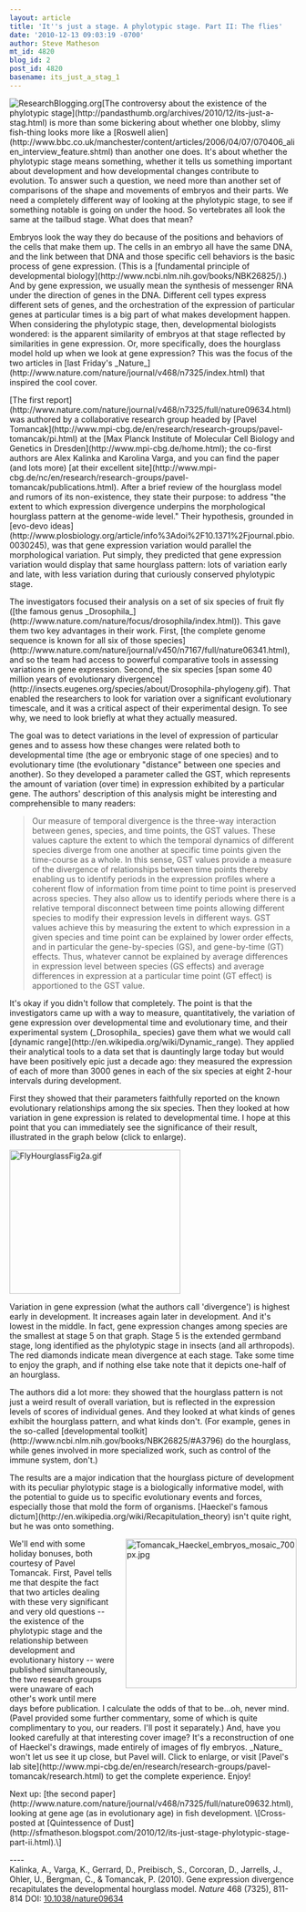 ```yaml
---
layout: article
title: 'It''s just a stage. A phylotypic stage. Part II: The flies'
date: '2010-12-13 09:03:19 -0700'
author: Steve Matheson
mt_id: 4820
blog_id: 2
post_id: 4820
basename: its_just_a_stag_1
---
```

<p>
<a href="http://www.researchblogging.org/"><img src="http://www.researchblogging.org/public/citation_icons/rb2_large_gray.png" alt="ResearchBlogging.org" style="float:left;" /></a> [The controversy about the existence of the phylotypic stage](http://pandasthumb.org/archives/2010/12/its-just-a-stag.html) is more than some bickering about whether one blobby, slimy fish-thing looks more like a [Roswell alien](http://www.bbc.co.uk/manchester/content/articles/2006/04/07/070406_alien_interview_feature.shtml) than another one does. It's about whether the phylotypic stage means something, whether it tells us something important about development and how developmental changes contribute to evolution. To answer such a question, we need more than another set of comparisons of the shape and movements of embryos and their parts. We need a completely different way of looking at the phylotypic stage, to see if something notable is going on under the hood. So vertebrates all look the same at the tailbud stage. What does that mean?</p>


<p>Embryos look the way they do because of the positions and behaviors of the cells that make them up. The cells in an embryo all have the same DNA, and the link between that DNA and those specific cell behaviors is the basic process of gene expression. (This is a [fundamental principle of developmental biology](http://www.ncbi.nlm.nih.gov/books/NBK26825/).) And by gene expression, we usually mean the synthesis of messenger RNA under the direction of genes in the DNA. Different cell types express different sets of genes, and the orchestration of the expression of particular genes at particular times is a big part of what makes development happen. When considering the phylotypic stage, then, developmental biologists wondered: is the apparent similarity of embryos at that stage reflected by similarities in gene expression. Or, more specifically, does the hourglass model hold up when we look at gene expression? This was the focus of the two articles in [last Friday's _Nature_](http://www.nature.com/nature/journal/v468/n7325/index.html) that inspired the cool cover.</p>

<p>[The first report](http://www.nature.com/nature/journal/v468/n7325/full/nature09634.html) was authored by a collaborative research group headed by [Pavel Tomancak](http://www.mpi-cbg.de/en/research/research-groups/pavel-tomancak/pi.html) at the [Max Planck Institute of Molecular Cell Biology and Genetics in Dresden](http://www.mpi-cbg.de/home.html); the co-first authors are Alex Kalinka and Karolina Varga, and you can find the paper (and lots more) [at their excellent site](http://www.mpi-cbg.de/nc/en/research/research-groups/pavel-tomancak/publications.html). After a brief review of the hourglass model and rumors of its non-existence, they state their purpose: to address &quot;the extent to which expression divergence underpins the morphological hourglass pattern at the genome-wide level.&quot; Their hypothesis, grounded in [evo-devo ideas](http://www.plosbiology.org/article/info%3Adoi%2F10.1371%2Fjournal.pbio.0030245), was that gene expression variation would parallel the morphological variation. Put simply, they predicted that gene expression variation would display that same hourglass pattern: lots of variation early and late, with less variation during that curiously conserved phylotypic stage.</p>


<p>The investigators focused their analysis on a set of six species of fruit fly ([the famous genus _Drosophila_](http://www.nature.com/nature/focus/drosophila/index.html)). This gave them two key advantages in their work. First, [the complete genome sequence is known for all six of those species](http://www.nature.com/nature/journal/v450/n7167/full/nature06341.html), and so the team had access to powerful comparative tools in assessing variations in gene expression. Second, the six species [span some 40 million years of evolutionary divergence](http://insects.eugenes.org/species/about/Drosophila-phylogeny.gif). That enabled the researchers to look for variation over a significant evolutionary timescale, and it was a critical aspect of their experimental design. To see why, we need to look briefly at what they actually measured.</p>


<p>The goal was to detect variations in the level of expression of particular genes and to assess how these changes were related both to developmental time (the age or embryonic stage of one species) and to evolutionary time (the evolutionary &quot;distance&quot; between one species and another). So they developed a parameter called the GST, which represents the amount of variation (over time) in expression exhibited by a particular gene. The authors' description of this analysis might be interesting and comprehensible to many readers:</p>


> Our measure of temporal divergence is the three-way interaction between genes, species, and time points, the GST values. These values capture the extent to which the temporal dynamics of different species diverge from one another at specific time points given the time-course as a whole. In this sense, GST values provide a measure of the divergence of relationships between time points thereby enabling us to identify periods in the expression profiles where a coherent flow of information from time point to time point is preserved across species. They also allow us to identify periods where there is a relative temporal disconnect between time points allowing different species to modify their expression levels in different ways. GST values achieve this by measuring the extent to which expression in a given species and time point can be explained by lower order effects, and in particular the gene-by-species (GS), and gene-by-time (GT) effects. Thus, whatever cannot be explained by average differences in expression level between species (GS effects) and average differences in expression at a particular time point (GT effect) is apportioned to the GST value.


<p>It's okay if you didn't follow that completely. The point is that the investigators came up with a way to measure, quantitatively, the variation of gene expression over developmental time and evolutionary time, and their experimental system (_Drosophila_ species) gave them what we would call [dynamic range](http://en.wikipedia.org/wiki/Dynamic_range). They applied their analytical tools to a data set that is dauntingly large today but would have been positively epic just a decade ago: they measured the expression of each of more than 3000 genes in each of the six species at eight 2-hour intervals during development.</p>


<p>First they showed that their parameters faithfully reported on the known evolutionary relationships among the six species. Then they looked at how variation in gene expression is related to developmental time. I hope at this point that you can immediately see the significance of their result, illustrated in the graph below (click to enlarge).</p>


[<img src="http://pandasthumb.org/archives/assets_c/2010/12/FlyHourglassFig2a-thumb-300x253-570.gif" alt="FlyHourglassFig2a.gif" width="300" height="253" class="mt-image-none" />](http://pandasthumb.org/archives/assets_c/2010/12/FlyHourglassFig2a-570.html)


<p>Variation in gene expression (what the authors call 'divergence') is highest early in development. It increases again later in development. And it's lowest in the middle. In fact, gene expression changes among species are the smallest at stage 5 on that graph. Stage 5 is the extended germband stage, long identified as the phylotypic stage in insects (and all arthropods). The red diamonds indicate mean divergence at each stage. Take some time to enjoy the graph, and if nothing else take note that it depicts one-half of an hourglass.</p>


<p>The authors did a lot more: they showed that the hourglass pattern is not just a weird result of overall variation, but is reflected in the expression levels of scores of individual genes. And they looked at what kinds of genes exhibit the hourglass pattern, and what kinds don't. (For example, genes in the so-called [developmental toolkit](http://www.ncbi.nlm.nih.gov/books/NBK26825/#A3796) do the hourglass, while genes involved in more specialized work, such as control of the immune system, don't.)</p>


<p>The results are a major indication that the hourglass picture of development with its peculiar phylotypic stage is a biologically informative model, with the potential to guide us to specific evolutionary events and forces, especially those that mold the form of organisms. [Haeckel's famous dictum](http://en.wikipedia.org/wiki/Recapitulation_theory) isn't quite right, but he was onto something.</p>

[<img src="http://pandasthumb.org/archives/assets_c/2010/12/Tomancak_Haeckel_embryos_mosaic_700px-thumb-300x262-580.jpg" alt="Tomancak_Haeckel_embryos_mosaic_700px.jpg" width="300" height="262" style="float: right; margin: 0 0 20px 20px;" class="mt-image-right" />](http://pandasthumb.org/archives/2010/12/13/Tomancak_Haeckel_embryos_mosaic_700px.jpg)


<p>We'll end with some holiday bonuses, both courtesy of Pavel Tomancak. First, Pavel tells me that despite the fact that two articles dealing with these very significant and very old questions -- the existence of the phylotypic stage and the relationship between development and evolutionary history -- were published simultaneously, the two research groups were unaware of each other's work until mere days before publication. I calculate the odds of that to be...oh, never mind. (Pavel provided some further commentary, some of which is quite complimentary to you, our readers. I'll post it separately.) And, have you looked carefully at that interesting cover image? It's a reconstruction of one of Haeckel's drawings, made entirely of images of fly embryos. _Nature_ won't let us see it up close, but Pavel will. Click to enlarge, or visit [Pavel's lab site](http://www.mpi-cbg.de/en/research/research-groups/pavel-tomancak/research.html) to get the complete experience. Enjoy!</p>


<p>Next up: [the second paper](http://www.nature.com/nature/journal/v468/n7325/full/nature09632.html), looking at gene age (as in evolutionary age) in fish development. \[Cross-posted at [Quintessence of Dust](http://sfmatheson.blogspot.com/2010/12/its-just-stage-phylotypic-stage-part-ii.html).\]</p>

----<br />
Kalinka, A., Varga, K., Gerrard, D., Preibisch, S., Corcoran, D., Jarrells, J., Ohler, U., Bergman, C., & Tomancak, P. (2010). Gene expression divergence recapitulates the developmental hourglass model. _Nature_ 468 (7325), 811-814 DOI: [10.1038/nature09634](http://dx.doi.org/10.1038/nature09634)
